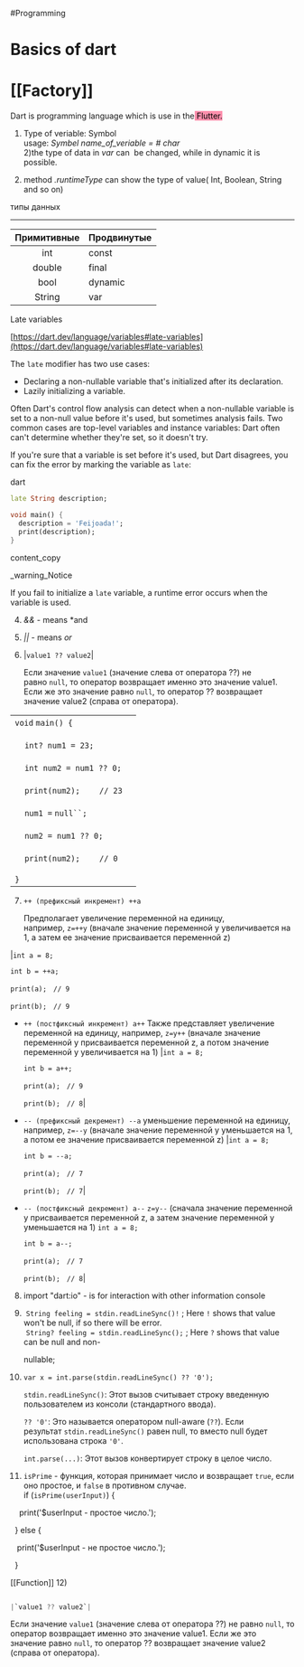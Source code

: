 #Programming 
# Basics of dart



# [[Factory]] 

Dart is programming language which is use in the<mark style="background: #FF5582A6;"> Flutter.</mark>  

1. Type of veriable: Symbol  
    usage: _Symbel name_of_veriable = # char_  
    2)the type of data in _var_ can  be changed, while in dynamic it is possible.
    
2. method _.runtimeType_ can show the type of value( Int, Boolean, String and so on)
    

типы данных

---

|Примитивные|Продвинутые|
|:-:|---|
|int|const|
|double|final|
|bool|dynamic|
|String|var|

Late variables

[https://dart.dev/language/variables#late-variables](https://dart.dev/language/variables#late-variables)

The `late` modifier has two use cases:

- Declaring a non-nullable variable that's initialized after its declaration.
- Lazily initializing a variable.

Often Dart's control flow analysis can detect when a non-nullable variable is set to a non-null value before it's used, but sometimes analysis fails. Two common cases are top-level variables and instance variables: Dart often can't determine whether they're set, so it doesn't try.

If you're sure that a variable is set before it's used, but Dart disagrees, you can fix the error by marking the variable as `late`:

dart

```dart
late String description;

void main() {
  description = 'Feijoada!';
  print(description);
}
```

content_copy

_warning_Notice

If you fail to initialize a `late` variable, a runtime error occurs when the variable is used.

4. _&&_ - means *and
    
5. _||_ - means _or_
    
6. |`value1 ?? value2`|
    
    Если значение `value1` (значение слева от оператора ??) не равно `null`, то оператор возвращает именно это значение value1. Если же это значение равно `null`, то оператор ?? возвращает значение value2 (справа от оператора).
    

|||
|---|---|
|`void` `main() {`  <br>  <br>    `int? num1 = 23;`  <br>  <br>    `int num2 = num1 ?? 0;`  <br>  <br>    `print(num2);`        `// 23`  <br>  <br>    `num1 =` `null``;`  <br>  <br>    `num2 = num1 ?? 0;`  <br>  <br>    `print(num2);`        `// 0`  <br>  <br>`}`||

7. `++ (префиксный инкремент) ++a`
    
    Предполагает увеличение переменной на единицу, например, `z=++y` (вначале значение переменной y увеличивается на 1, а затем ее значение присваивается переменной z)
    

|`int a = 8;`  
  
`int b = ++a;`  
  
`print(a);`   `// 9`  
  
`print(b);`   `// 9`

- `++ (постфиксный инкремент) a++` Также представляет увеличение переменной на единицу, например, `z=y++` (вначале значение переменной y присваивается переменной z, а потом значение переменной y увеличивается на 1) |`int a = 8;`  
      
    `int b = a++;`  
      
    `print(a);`   `// 9`  
      
    `print(b);`   `// 8`|  
    
- `-- (префиксный декремент) --a` уменьшение переменной на единицу, например, `z=--y` (вначале значение переменной y уменьшается на 1, а потом ее значение присваивается переменной z) |`int a = 8;`  
      
    `int b = --a;`  
      
    `print(a);`   `// 7`  
      
    `print(b);`   `// 7`|  
    
- `-- (постфиксный декремент) a--` `z=y--` (сначала значение переменной y присваивается переменной z, а затем значение переменной y уменьшается на 1) `int a = 8;`  
      
    `int b = a--;`  
      
    `print(a);`   `// 7`  
      
    `print(b);`   `// 8`|

8. import "dart:io" - is for interaction with other information console
    
9.  `String feeling = stdin.readLineSync()!` ; Here `!` shows that value won't be null, if so there will be error.  
     `String? feeling = stdin.readLineSync();` ; Here `?` shows that value can be null and non-
    
    nullable;
    
10. `var x = int.parse(stdin.readLineSync() ?? '0');`
    
    `stdin.readLineSync()`: Этот вызов считывает строку введенную пользователем из консоли (стандартного ввода).
    
    `?? '0'`: Это называется оператором null-aware (`??`). Если результат `stdin.readLineSync()` равен null, то вместо null будет использована строка `'0'`.
    
    `int.parse(...)`: Этот вызов конвертирует строку в целое число.
    
11. `isPrime` - функция, которая принимает число и возвращает `true`, если оно простое, и `false` в противном случае.  
    if (`isPrime(userInput)`) {
    

    print('$userInput - простое число.');

  } else {

   print('$userInput - не простое число.');

  }  

  [[Function]]
12)
```dart

|`value1 ?? value2`|

```
Если значение `value1` (значение слева от оператора ??) не равно `null`, то оператор возвращает именно это значение value1. Если же это значение равно `null`, то оператор ?? возвращает значение value2 (справа от оператора).